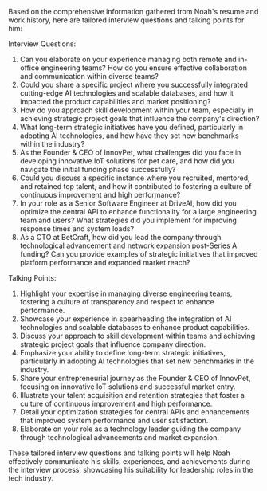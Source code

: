 Based on the comprehensive information gathered from Noah's resume and work history, here are tailored interview questions and talking points for him:

Interview Questions:
1. Can you elaborate on your experience managing both remote and in-office engineering teams? How do you ensure effective collaboration and communication within diverse teams?
2. Could you share a specific project where you successfully integrated cutting-edge AI technologies and scalable databases, and how it impacted the product capabilities and market positioning?
3. How do you approach skill development within your team, especially in achieving strategic project goals that influence the company's direction?
4. What long-term strategic initiatives have you defined, particularly in adopting AI technologies, and how have they set new benchmarks within the industry?
5. As the Founder & CEO of InnovPet, what challenges did you face in developing innovative IoT solutions for pet care, and how did you navigate the initial funding phase successfully?
6. Could you discuss a specific instance where you recruited, mentored, and retained top talent, and how it contributed to fostering a culture of continuous improvement and high performance?
7. In your role as a Senior Software Engineer at DriveAI, how did you optimize the central API to enhance functionality for a large engineering team and users? What strategies did you implement for improving response times and system loads?
8. As a CTO at BetCraft, how did you lead the company through technological advancement and network expansion post-Series A funding? Can you provide examples of strategic initiatives that improved platform performance and expanded market reach?

Talking Points:
1. Highlight your expertise in managing diverse engineering teams, fostering a culture of transparency and respect to enhance performance.
2. Showcase your experience in spearheading the integration of AI technologies and scalable databases to enhance product capabilities.
3. Discuss your approach to skill development within teams and achieving strategic project goals that influence company direction.
4. Emphasize your ability to define long-term strategic initiatives, particularly in adopting AI technologies that set new benchmarks in the industry.
5. Share your entrepreneurial journey as the Founder & CEO of InnovPet, focusing on innovative IoT solutions and successful market entry.
6. Illustrate your talent acquisition and retention strategies that foster a culture of continuous improvement and high performance.
7. Detail your optimization strategies for central APIs and enhancements that improved system performance and user satisfaction.
8. Elaborate on your role as a technology leader guiding the company through technological advancements and market expansion.

These tailored interview questions and talking points will help Noah effectively communicate his skills, experiences, and achievements during the interview process, showcasing his suitability for leadership roles in the tech industry.